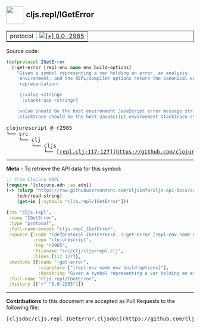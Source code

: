 ## <img width="48px" valign="middle" src="http://i.imgur.com/Hi20huC.png"> cljs.repl/IGetError

 <table border="1">
<tr>

<td>protocol</td>
<td><a href="https://github.com/cljsinfo/cljs-api-docs/tree/0.0-2985"><img valign="middle" alt="[+] 0.0-2985" src="https://img.shields.io/badge/+-0.0--2985-lightgrey.svg"></a> </td>
</tr>
</table>






Source code:

```clj
(defprotocol IGetError
  (-get-error [repl-env name env build-options]
    "Given a symbol representing a var holding an error, an analysis
     environment, and the REPL/compiler options return the canonical error
     representation:

     {:value <string>
      :stacktrace <string>}

    :value should be the host environment JavaScript error message string.
    :stacktrace should be the host JavaScript environment stacktrace string."))
```

 <pre>
clojurescript @ r2985
└── src
    └── clj
        └── cljs
            └── <ins>[repl.clj:117-127](https://github.com/clojure/clojurescript/blob/r2985/src/clj/cljs/repl.clj#L117-L127)</ins>
</pre>


---

__Meta__ - To retrieve the API data for this symbol:

```clj
;; from Clojure REPL
(require '[clojure.edn :as edn])
(-> (slurp "https://raw.githubusercontent.com/cljsinfo/cljs-api-docs/catalog/cljs-api.edn")
    (edn/read-string)
    (get-in [:symbols "cljs.repl/IGetError"]))
```

```clj
{:ns "cljs.repl",
 :name "IGetError",
 :type "protocol",
 :full-name-encode "cljs.repl_IGetError",
 :source {:code "(defprotocol IGetError\n  (-get-error [repl-env name env build-options]\n    \"Given a symbol representing a var holding an error, an analysis\n     environment, and the REPL/compiler options return the canonical error\n     representation:\n\n     {:value <string>\n      :stacktrace <string>}\n\n    :value should be the host environment JavaScript error message string.\n    :stacktrace should be the host JavaScript environment stacktrace string.\"))",
          :repo "clojurescript",
          :tag "r2985",
          :filename "src/clj/cljs/repl.clj",
          :lines [117 127]},
 :methods [{:name "-get-error",
            :signature ["[repl-env name env build-options]"],
            :docstring "Given a symbol representing a var holding an error, an analysis\n     environment, and the REPL/compiler options return the canonical error\n     representation:\n\n     {:value <string>\n      :stacktrace <string>}\n\n    :value should be the host environment JavaScript error message string.\n    :stacktrace should be the host JavaScript environment stacktrace string."}],
 :full-name "cljs.repl/IGetError",
 :history [["+" "0.0-2985"]]}

```

---

__Contributions__ to this document are accepted as Pull Requests to the following file:

 <pre>
[cljsdoc/cljs.repl_IGetError.cljsdoc](https://github.com/cljsinfo/cljs-api-docs/blob/master/cljsdoc/cljs.repl_IGetError.cljsdoc)
</pre>


